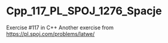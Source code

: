# Cpp_117_PL_SPOJ_1276_Spacje
Exercise #117 in C++
Another exercise from https://pl.spoj.com/problems/latwe/
